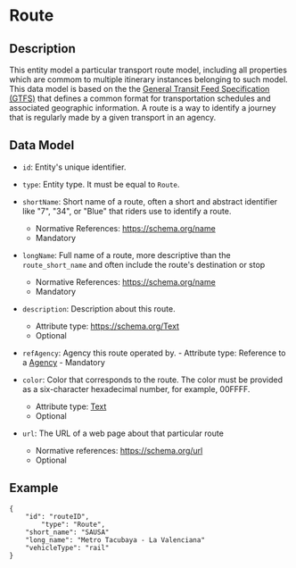 # Route

## Description

This entity model a particular transport route model, including all properties which are commom to multiple itinerary instances belonging to such model. This data model is based on the the [General Transit Feed Specification (GTFS)](https://developers.google.com/transit/gtfs/) that defines a common format for transportation schedules and associated geographic information. A route is a way to identify a journey that is regularly made by a given transport in an agency.

## Data Model

- ```id```: Entity's unique identifier.

- ```type```: Entity type. It must be equal to ```Route```.

- ```shortName```: Short name of a route, often a short and abstract identifier like "7", "34", or "Blue" that riders use to identify a route.
    - Normative References: https://schema.org/name
    - Mandatory 

- ```longName```: Full name of a route, more descriptive than the ```route_short_name``` and often include the route's destination or stop
    - Normative References: https://schema.org/name
    - Mandatory 

- ```description```: Description about this route.
	- Attribute type: https://schema.org/Text
	- Optional 

- ```refAgency```: Agency this route operated by.
        - Attribute type: Reference to a [Agency](../../Agency/doc/spec.md)
        - Mandatory

- ```color```: Color that corresponds to the route. The color must be provided as a six-character hexadecimal number, for example, 00FFFF.
	- Attribute type: [Text](https://schema.org/Text)
	- Optional

- ```url```: The URL of a web page about that particular route
	- Normative references: https://schema.org/url
	- Optional


## Example

```
{
	"id": "routeID",
        "type": "Route",
	"short_name": "SAUSA"
	"long_name": "Metro Tacubaya - La Valenciana"
	"vehicleType": "rail"
}
```
